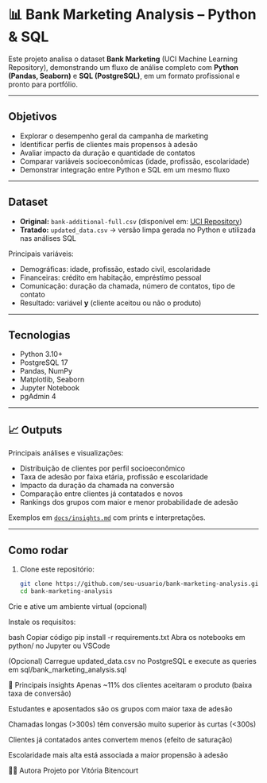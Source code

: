 # 📊 Bank Marketing Analysis – Python & SQL

Este projeto analisa o dataset **Bank Marketing** (UCI Machine Learning Repository), demonstrando um fluxo de análise completo com **Python (Pandas, Seaborn)** e **SQL (PostgreSQL)**, em um formato profissional e pronto para portfólio.

---

## Objetivos
- Explorar o desempenho geral da campanha de marketing
- Identificar perfis de clientes mais propensos à adesão
- Avaliar impacto da duração e quantidade de contatos
- Comparar variáveis socioeconômicas (idade, profissão, escolaridade)
- Demonstrar integração entre Python e SQL em um mesmo fluxo

---

## Dataset
- **Original:** `bank-additional-full.csv` (disponível em: [UCI Repository](https://archive.ics.uci.edu/ml/datasets/Bank+Marketing))  
- **Tratado:** `updated_data.csv` → versão limpa gerada no Python e utilizada nas análises SQL  

Principais variáveis:
- Demográficas: idade, profissão, estado civil, escolaridade  
- Financeiras: crédito em habitação, empréstimo pessoal  
- Comunicação: duração da chamada, número de contatos, tipo de contato  
- Resultado: variável **y** (cliente aceitou ou não o produto)

---

## Tecnologias
- Python 3.10+  
- PostgreSQL 17  
- Pandas, NumPy  
- Matplotlib, Seaborn  
- Jupyter Notebook  
- pgAdmin 4  

---

## 📈 Outputs
Principais análises e visualizações:
- Distribuição de clientes por perfil socioeconômico  
- Taxa de adesão por faixa etária, profissão e escolaridade  
- Impacto da duração da chamada na conversão  
- Comparação entre clientes já contatados e novos  
- Rankings dos grupos com maior e menor probabilidade de adesão  

Exemplos em [`docs/insights.md`](docs/insights.md) com prints e interpretações.

---

## Como rodar
1. Clone este repositório:
   ```bash
   git clone https://github.com/seu-usuario/bank-marketing-analysis.git
   cd bank-marketing-analysis
Crie e ative um ambiente virtual (opcional)

Instale os requisitos:

bash
Copiar código
pip install -r requirements.txt
Abra os notebooks em python/ no Jupyter ou VSCode

(Opcional) Carregue updated_data.csv no PostgreSQL e execute as queries em sql/bank_marketing_analysis.sql

🧠 Principais insights
Apenas ~11% dos clientes aceitaram o produto (baixa taxa de conversão)

Estudantes e aposentados são os grupos com maior taxa de adesão

Chamadas longas (>300s) têm conversão muito superior às curtas (<300s)

Clientes já contatados antes convertem menos (efeito de saturação)

Escolaridade mais alta está associada a maior propensão à adesão

👩‍💻 Autora
Projeto por Vitória Bitencourt
